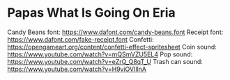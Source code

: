 # Papas What Is Going On Eria

Candy Beans font: https://www.dafont.com/candy-beans.font
Receipt font: https://www.dafont.com/fake-receipt.font
Confetti: https://opengameart.org/content/confetti-effect-spritesheet
Coin sound: https://www.youtube.com/watch?v=mQSmVZU5EL4
Pop sound: https://www.youtube.com/watch?v=eZrQ_Q8qT_U
Trash can sound: https://www.youtube.com/watch?v=H9viOVIllnA